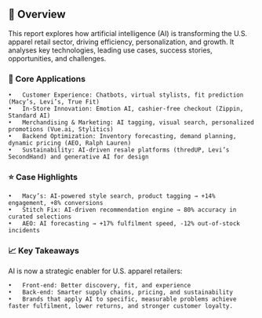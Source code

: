 ## 📄 Overview

This report explores how artificial intelligence (AI) is transforming the U.S. apparel retail sector, driving efficiency, personalization, and growth.
It analyses key technologies, leading use cases, success stories, opportunities, and challenges.

### 🤖 Core Applications

	•	Customer Experience: Chatbots, virtual stylists, fit prediction (Macy’s, Levi’s, True Fit)
	•	In-Store Innovation: Emotion AI, cashier-free checkout (Zippin, Standard AI)
	•	Merchandising & Marketing: AI tagging, visual search, personalized promotions (Vue.ai, Stylitics)
	•	Backend Optimization: Inventory forecasting, demand planning, dynamic pricing (AEO, Ralph Lauren)
	•	Sustainability: AI-driven resale platforms (thredUP, Levi’s SecondHand) and generative AI for design

### ⭐ Case Highlights
	•	Macy’s: AI-powered style search, product tagging → +14% engagement, +8% conversions
	•	Stitch Fix: AI-driven recommendation engine → 80% accuracy in curated selections
	•	AEO: AI forecasting → +17% fulfilment speed, -12% out-of-stock incidents

### 📈 Key Takeaways
AI is now a strategic enabler for U.S. apparel retailers:

	•	Front-end: Better discovery, fit, and experience
	•	Back-end: Smarter supply chains, pricing, and sustainability
	•	Brands that apply AI to specific, measurable problems achieve faster fulfilment, lower returns, and stronger customer loyalty.
